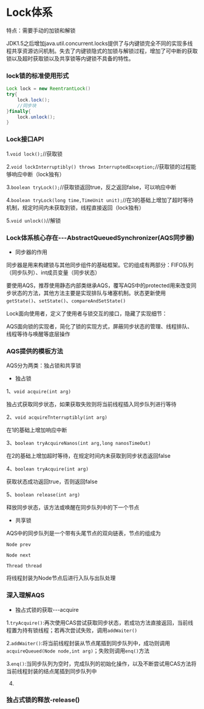 # Lock体系

特点：需要手动的加锁和解锁

JDK1.5之后增加java.util.concurrent.locks提供了与内键锁完全不同的实现多线程共享资源访问机制。失去了内键锁隐式的加锁与解锁过程，增加了可中断的获取锁以及超时获取锁以及共享锁等内键锁不具备的特性。

### lock锁的标准使用形式

```java
Lock lock = new ReentrantLock()
try{
    lock.lock();
    //同步块
}finally{
    lock.unlock();
}
```

### Lock接口API

1.`void lock();`//获取锁

2.`void lockInterruptibly() throws InterruptedException;`//获取锁的过程能够响应中断（lock独有）

3.`boolean tryLock();`//获取锁返回true，反之返回false，可以响应中断

4.`boolean tryLock(long time,TimeUnit unit);`//在3的基础上增加了超时等待机制，规定时间内未获取到锁，线程直接返回（lock独有）

5.`void unlock()`//解锁

### Lock体系核心存在---AbstractQueuedSynchronizer(AQS同步器)

- 同步器的作用

同步器是用来构建锁与其他同步组件的基础框架。它的组成有两部分：FIFO队列（同步队列）、int成员变量（同步状态）

要使用AQS，推荐使用静态内部类继承AQS，覆写AQS中的protected用来改变同步状态的方法，其他方法主要是实现排队与堵塞机制。状态更新使用`getState()`、`setState()`、`compareAndSetState()`

Lock面向使用者，定义了使用者与锁交互的接口，隐藏了实现细节：

AQS面向锁的实现者，简化了锁的实现方式，屏蔽同步状态的管理、线程排队、线程等待与唤醒等底层操作

### AQS提供的模板方法

AQS分为两类：独占锁和共享锁

- 独占锁

1、`void acquire(int arg)`

独占式获取同步状态，如果获取失败则将当前线程插入同步队列进行等待

2、`void acquireTnterruptibly(int arg)`

在1的基础上增加响应中断

3、`boolean tryAcquireNanos(int arg,long nanosTimeOut)`

在2的基础上增加超时等待，在规定时间内未获取到同步状态返回false

4、`boolean tryAcquire(int arg)`

获取状态成功返回true，否则返回false

5、`boolean release(int arg)`

释放同步状态，该方法或唤醒在同步队列中的下一个节点

- 共享锁

AQS中的同步队列是一个带有头尾节点的双向链表，节点的组成为

`Node prev`

`Node next`

`Thread thread`

将线程封装为Node节点后进行入队与出队处理

### 深入理解AQS

- 独占式锁的获取---acquire

1.`tryAcquire()`:再次使用CAS尝试获取同步状态，若成功方法直接返回，当前线程置为持有锁线程；若再次尝试失败，调用`addWaiter()`

2.`addWaiter()`:将当前线程封装从节点尾插到同步队列中，成功则调用`acquireQueued(Node node,int arg)`；失败则调用`enq()`方法

3.`enq()`:当同步队列为空时，完成队列的初始化操作，以及不断尝试用CAS方法将当前线程封装的结点尾插到同步队列中

4.

### 独占式锁的释放-release()

 